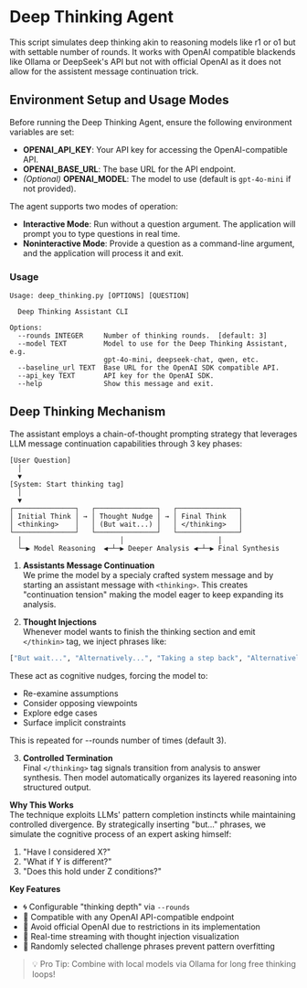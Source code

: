 # Deep Thinking Agent

This script simulates deep thinking akin to reasoning models like r1 or o1 but with settable number of rounds.
It works with OpenAI compatible blackends like Ollama or DeepSeek's API but not with official OpenAI as it does not allow for the assistent message continuation trick.

## Environment Setup and Usage Modes

Before running the Deep Thinking Agent, ensure the following environment variables are set:

- **OPENAI_API_KEY**: Your API key for accessing the OpenAI-compatible API.
- **OPENAI_BASE_URL**: The base URL for the API endpoint.
- *(Optional)* **OPENAI_MODEL**: The model to use (default is `gpt-4o-mini` if not provided).

The agent supports two modes of operation:

- **Interactive Mode**: Run without a question argument. The application will prompt you to type questions in real time.
- **Noninteractive Mode**: Provide a question as a command-line argument, and the application will process it and exit.

### Usage
```
Usage: deep_thinking.py [OPTIONS] [QUESTION]

  Deep Thinking Assistant CLI

Options:
  --rounds INTEGER     Number of thinking rounds.  [default: 3]
  --model TEXT         Model to use for the Deep Thinking Assistant, e.g.
                       gpt-4o-mini, deepseek-chat, qwen, etc.
  --baseline_url TEXT  Base URL for the OpenAI SDK compatible API.
  --api_key TEXT       API key for the OpenAI SDK.
  --help               Show this message and exit.
```


## Deep Thinking Mechanism

The assistant employs a chain-of-thought prompting strategy that leverages LLM message continuation capabilities through 3 key phases:

```
[User Question]
  │
  ▼
[System: Start thinking tag]
  │
  ▼
┌───────────────┐   ┌───────────────┐   ┌───────────────┐
│ Initial Think │ → │ Thought Nudge │ → │ Final Think   │
│ <thinking>    │   │ (But wait...) │   │ </thinking>   │
└───────────────┘   └───────────────┘   └───────────────┘
  │                        │                       │
  └─▶ Model Reasoning  ◀─┴─▶ Deeper Analysis ◀─┴─▶ Final Synthesis
```

1. **Assistants Message Continuation**  
We prime the model by a specialy crafted system message and by starting an assistant message with `<thinking>`. This creates "continuation tension" making the model eager to keep expanding its analysis.

2. **Thought Injections**  
Whenever model wants to finish the thinking section and emit `</thinkin>` tag,  we inject phrases like:
```python
["But wait...", "Alternatively...", "Taking a step back", "Alternatively, perhaps", *25+ variations*]
``` 
These act as cognitive nudges, forcing the model to:
- Re-examine assumptions
- Consider opposing viewpoints
- Explore edge cases
- Surface implicit constraints

This is repeated for --rounds number of times (default 3).

3. **Controlled Termination**  
Final `</thinking>` tag signals transition from analysis to answer synthesis. Then model automatically organizes its layered reasoning into structured output.

**Why This Works**  
The technique exploits LLMs' pattern completion instincts while maintaining controlled divergence. By strategically inserting "but..." phrases, we simulate the cognitive process of an expert asking himself:
1. "Have I considered X?"
2. "What if Y is different?"
3. "Does this hold under Z conditions?"

**Key Features**
- 🌀 Configurable "thinking depth" via `--rounds`
- 🤖 Compatible with any OpenAI API-compatible endpoint
- 🧠 Avoid official OpenAI due to restrictions in its implementation
- 🔄 Real-time streaming with thought injection visualization
- 🎲 Randomly selected challenge phrases prevent pattern overfitting

> 💡 Pro Tip: Combine with local models via Ollama for long free thinking loops!
